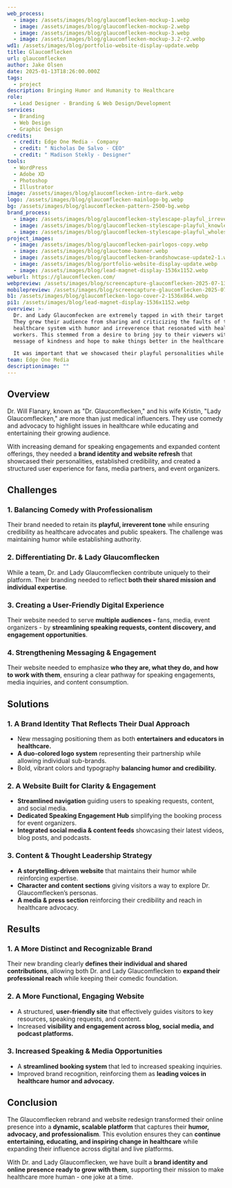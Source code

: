 ```yaml
---
web_process:
  - image: /assets/images/blog/glaucomflecken-mockup-1.webp
  - image: /assets/images/blog/glaucomflecken-mockup-2.webp
  - image: /assets/images/blog/glaucomflecken-mockup-3.webp
  - image: /assets/images/blog/glaucomflecken-mockup-3.2-r2.webp
wd1: /assets/images/blog/portfolio-website-display-update.webp
title: Glaucomflecken
url: glaucomflecken
author: Jake Olsen
date: 2025-01-13T18:26:00.000Z
tags:
  - project
description: Bringing Humor and Humanity to Healthcare
role:
  - Lead Designer - Branding & Web Design/Development
services:
  - Branding
  - Web Design
  - Graphic Design
credits:
  - credit: Edge One Media - Company
  - credit: " Nicholas De Salvo - CEO"
  - credit: " Madison Stekly - Designer"
tools:
  - WordPress
  - Adobe XD
  - Photoshop
  - Illustrator
image: /assets/images/blog/glaucomflecken-intro-dark.webp
logo: /assets/images/blog/glaucomflecken-mainlogo-bg.webp
bg: /assets/images/blog/glaucomflecken-pattern-2500-bg.webp
brand_process:
  - image: /assets/images/blog/glaucomflecken-stylescape-playful_irreverent_educational-copy.webp
  - image: /assets/images/blog/glaucomflecken-stylescape-playful_knowledgeable_wholesome-copy.webp
  - image: /assets/images/blog/glaucomflecken-stylescape-playful_wholesome_knowledgeable-copy.webp
project_images:
  - image: /assets/images/blog/glaucomflecken-pairlogos-copy.webp
  - image: /assets/images/blog/glauctome-banner.webp
  - image: /assets/images/blog/glaucomflecken-brandshowcase-update2-1.webp
  - image: /assets/images/blog/portfolio-website-display-update.webp
  - image: /assets/images/blog/lead-magnet-display-1536x1152.webp
weburl: https://glaucomflecken.com/
webpreview: /assets/images/blog/screencapture-glaucomflecken-2025-07-13-13_46_44.webp
mobilepreview: /assets/images/blog/screencapture-glaucomflecken-2025-07-13-13_48_25.webp
b1: /assets/images/blog/glaucomflecken-logo-cover-2-1536x864.webp
pi1: /assets/images/blog/lead-magnet-display-1536x1152.webp
overview: >-
  Dr. and Lady Glaucomfecken are extremely tapped in with their target market.
  They grew their audience from sharing and criticizing the faults of the
  healthcare system with humor and irreverence that resonated with healthcare
  workers. This stemmed from a desire to bring joy to their viewers with a
  message of kindness and hope to make things better in the healthcare.

  It was important that we showcased their playful personalities while keeping a professional demeanor. This challenge was highlighted since they wished to branch into more podcasting and public speaking and wanted to balance their humor and opinions on serious matters.
team: Edge One Media
descriptionimage: ""
---
```

## Overview

Dr. Will Flanary, known as "Dr. Glaucomflecken," and his wife Kristin, "Lady Glaucomflecken," are more than just medical influencers. They use comedy and advocacy to highlight issues in healthcare while educating and entertaining their growing audience.

With increasing demand for speaking engagements and expanded content offerings, they needed a **brand identity and website refresh** that showcased their personalities, established credibility, and created a structured user experience for fans, media partners, and event organizers.

## Challenges

### 1. Balancing Comedy with Professionalism

Their brand needed to retain its **playful, irreverent tone** while ensuring credibility as healthcare advocates and public speakers. The challenge was maintaining humor while establishing authority.

### 2. Differentiating Dr. & Lady Glaucomflecken

While a team, Dr. and Lady Glaucomflecken contribute uniquely to their platform. Their branding needed to reflect **both their shared mission and individual expertise**.

### 3. Creating a User-Friendly Digital Experience

Their website needed to serve **multiple audiences -** fans, media, event organizers - by **streamlining speaking requests, content discovery, and engagement opportunities**.

### 4. Strengthening Messaging & Engagement

Their website needed to emphasize **who they are, what they do, and how to work with them**, ensuring a clear pathway for speaking engagements, media inquiries, and content consumption.

## Solutions

### 1. A Brand Identity That Reflects Their Dual Approach

* New messaging positioning them as both **entertainers and educators in healthcare.**
* **A duo-colored logo system** representing their partnership while allowing individual sub-brands.
* Bold, vibrant colors and typography **balancing humor and credibility.**

### 2. A Website Built for Clarity & Engagement

* **Streamlined navigation** guiding users to speaking requests, content, and social media.
* **Dedicated Speaking Engagement Hub** simplifying the booking process for event organizers.
* **Integrated social media & content feeds** showcasing their latest videos, blog posts, and podcasts.

### 3. Content & Thought Leadership Strategy

* **A storytelling-driven website** that maintains their humor while reinforcing expertise.
* **Character and content sections** giving visitors a way to explore Dr. Glaucomflecken’s personas.
* **A media & press section** reinforcing their credibility and reach in healthcare advocacy.

## Results

### 1. A More Distinct and Recognizable Brand

Their new branding clearly **defines their individual and shared contributions**, allowing both Dr. and Lady Glaucomflecken to **expand their professional reach** while keeping their comedic foundation.

### 2. A More Functional, Engaging Website

* A structured, **user-friendly site** that effectively guides visitors to key resources, speaking requests, and content.
* Increased **visibility and engagement across blog, social media, and podcast platforms.**

### 3. Increased Speaking & Media Opportunities

* A **streamlined booking system** that led to increased speaking inquiries.
* Improved brand recognition, reinforcing them as **leading voices in healthcare humor and advocacy.**

## Conclusion

The Glaucomflecken rebrand and website redesign transformed their online presence into a **dynamic, scalable platform** that captures their **humor, advocacy, and professionalism**. This evolution ensures they can **continue entertaining, educating, and inspiring change in healthcare** while expanding their influence across digital and live platforms.

With Dr. and Lady Glaucomflecken, we have built a **brand identity and online presence ready to grow with them**, supporting their mission to make healthcare more human - one joke at a time.
